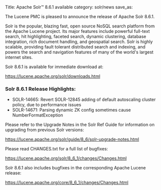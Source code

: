 Title: Apache Solr™ 8.6.1 available
category: solr/news
save_as:

The Lucene PMC is pleased to announce the release of Apache Solr 8.6.1.

Solr is the popular, blazing fast, open source NoSQL search platform from the Apache Lucene project. Its major features include powerful full-text search, hit highlighting, faceted search, dynamic clustering, database integration, rich document handling, and geospatial search. Solr is highly scalable, providing fault tolerant distributed search and indexing, and powers the search and navigation features of many of the world's largest internet sites.

Solr 8.6.1 is available for immediate download at:

  <https://lucene.apache.org/solr/downloads.html>

### Solr 8.6.1 Release Highlights:

 * SOLR-14665: Revert SOLR-12845 adding of default autoscaling cluster policy, due to performance issues
 * SOLR-14671: Parsing dynamic ZK config sometimes cause NumberFormatException

Please refer to the Upgrade Notes in the Solr Ref Guide for information on upgrading from previous Solr versions:

  <https://lucene.apache.org/solr/guide/8_6/solr-upgrade-notes.html>

Please read CHANGES.txt for a full list of bugfixes:

  <https://lucene.apache.org/solr/8_6_1/changes/Changes.html>

Solr 8.6.1 also includes bugfixes in the corresponding Apache Lucene release:

  <https://lucene.apache.org/core/8_6_1/changes/Changes.html>
